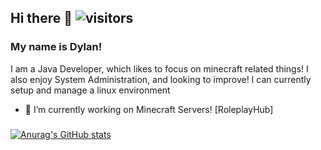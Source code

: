 ## Hi there 👋 ![visitors](https://visitor-badge.glitch.me/badge?page_id=${instrumentalityi}.${387026107})
### My name is Dylan!

I am a Java Developer, which likes to focus on minecraft related things!
I also enjoy System Administration, and looking to improve! I can currently setup and manage a linux environment

- 🔭 I’m currently working on Minecraft Servers! [RoleplayHub]
###
###
###

[![Anurag's GitHub stats](https://github-readme-stats.vercel.app/api?username=instrumentalityi&count_private=true&include_all_commits=true&show_icons=true&theme=omni)](https://github.com/anuraghazra/github-readme-stats)

<!--
**DylanDeNewb/DylanDeNewb** is a ✨ _special_ ✨ repository because its `README.md` (this file) appears on your GitHub profile.

Here are some ideas to get you started:

- 🔭 I’m currently working on ...
- 🌱 I’m currently learning ...
- 👯 I’m looking to collaborate on ...
- 🤔 I’m looking for help with ...
- 💬 Ask me about ...
- 📫 How to reach me: ...
- 😄 Pronouns: ...
- ⚡ Fun fact: ...
-->
